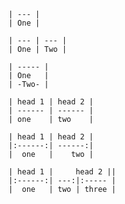     | --- |
    | One |

    | --- | --- |
    | One | Two |

    | ----- |
    | One   |
    | -Two- |

    | head 1 | head 2 |
    | ------ | ------ |
    | one    | two    |

    | head 1 | head 2 |
    |:------:| ------:|
    |  one   |    two |

    | head 1 |     head 2 ||
    |:------:| ---:|:----- |
    |  one   | two | three |